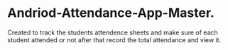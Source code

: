# Andriod-Attendance-App-Master.
Created to track the students attendence sheets and make sure of each student attended or not after that record the total attendance and view it.
